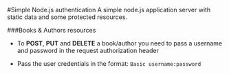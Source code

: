 #Simple Node.js authentication
A simple node.js application server with static data and some protected resources.

###Books & Authors resources

- To **POST**, **PUT** and **DELETE** a book/author you need to pass a username and password in the request authorization header

- Pass the user credentials in the format: `Basic username:password`
